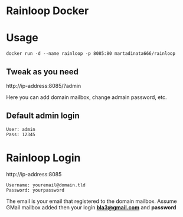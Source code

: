 # Rainloop Docker

# Usage
```
docker run -d --name rainloop -p 8085:80 martadinata666/rainloop
```

## Tweak as you need
http://ip-address:8085/?admin

Here you can add domain mailbox, change admain password, etc.

## Default admin login
```
User: admin
Pass: 12345
```
# Rainloop Login
http://ip-address:8085
```
Username: youremail@domain.tld
Password: yourpassword
```
The email is your email that registered to the domain mailbox. Assume GMail mailbox added then your login **bla3@gmail.com** and **password**
